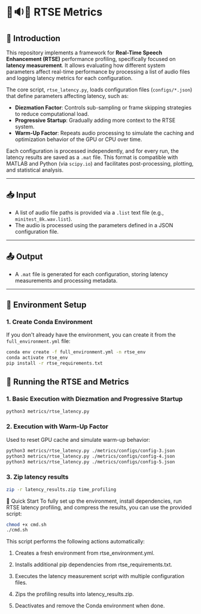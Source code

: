 # 🐍🔉📞 RTSE Metrics

## 📘 Introduction

This repository implements a framework for **Real-Time Speech Enhancement (RTSE)** performance profiling, specifically focused on **latency measurement**. It allows evaluating how different system parameters affect real-time performance by processing a list of audio files and logging latency metrics for each configuration.

The core script, `rtse_latency.py`, loads configuration files (`configs/*.json`) that define parameters affecting latency, such as:

- **Diezmation Factor**: Controls sub-sampling or frame skipping strategies to reduce computational load.
- **Progressive Startup**: Gradually adding more context to the RTSE system.
- **Warm-Up Factor**: Repeats audio processing to simulate the caching and optimization behavior of the GPU or CPU over time.

Each configuration is processed independently, and for every run, the latency results are saved as a `.mat` file. This format is compatible with MATLAB and Python (via `scipy.io`) and facilitates post-processing, plotting, and statistical analysis.

---

## 📥 Input

- A list of audio file paths is provided via a `.list` text file (e.g., `minitest_8k.wav.list`).
- The audio is processed using the parameters defined in a JSON configuration file.

---

## 📤 Output

- A `.mat` file is generated for each configuration, storing latency measurements and processing metadata.

---

## 🔧 Environment Setup

### 1. **Create Conda Environment**

If you don't already have the environment, you can create it from the `full_environment.yml` file:

```bash
conda env create -f full_environment.yml -n rtse_env
conda activate rtse_env
pip install -r rtse_requirements.txt
```

## 🚀 Running the RTSE and Metrics
### 1. **Basic Execution with Diezmation and Progressive Startup**
```bash
python3 metrics/rtse_latency.py
```
### 2. **Execution with Warm-Up Factor**
Used to reset GPU cache and simulate warm-up behavior:
```bash
python3 metrics/rtse_latency.py ./metrics/configs/config-3.json
python3 metrics/rtse_latency.py ./metrics/configs/config-4.json
python3 metrics/rtse_latency.py ./metrics/configs/config-5.json
```
### 3. Zip latency results
```bash
zip -r latency_results.zip time_profiling
```

🔧 Quick Start
To fully set up the environment, install dependencies, run RTSE latency profiling, and compress the results, you can use the provided script:

```bash
chmod +x cmd.sh
./cmd.sh
```

This script performs the following actions automatically:


1. Creates a fresh environment from rtse_environment.yml.

2. Installs additional pip dependencies from rtse_requirements.txt.

3. Executes the latency measurement script with multiple configuration files.

4. Zips the profiling results into latency_results.zip.

5. Deactivates and remove the Conda environment when done.
